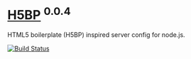 # [H5BP](http://h5bp.github.com) <sup>0.0.4</sup>

HTML5 boilerplate (H5BP) inspired server config for node.js.

[![Build Status](https://secure.travis-ci.org/h5bp/node-server-config.png)](http://travis-ci.org/h5bp/node-server-config)